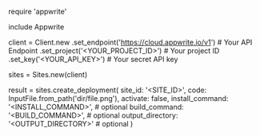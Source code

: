 require 'appwrite'

include Appwrite

client = Client.new
    .set_endpoint('https://cloud.appwrite.io/v1') # Your API Endpoint
    .set_project('<YOUR_PROJECT_ID>') # Your project ID
    .set_key('<YOUR_API_KEY>') # Your secret API key

sites = Sites.new(client)

result = sites.create_deployment(
    site_id: '<SITE_ID>',
    code: InputFile.from_path('dir/file.png'),
    activate: false,
    install_command: '<INSTALL_COMMAND>', # optional
    build_command: '<BUILD_COMMAND>', # optional
    output_directory: '<OUTPUT_DIRECTORY>' # optional
)
